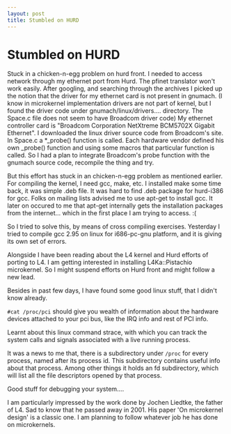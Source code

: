 ```yaml
---
layout: post
title: Stumbled on HURD
---
```


Stumbled on HURD
===

Stuck in a chicken-n-egg problem on hurd front. I needed to access network through my ethernet port from Hurd. The pfinet translator won't work easily. After googling, and searching through the archives I picked up the notion that the driver for my ethernet card is not present in gnumach. (I know in microkernel implementation drivers are not part of kernel, but I found the driver code under gnumach/linux/drivers.... directory. The Space.c file does not seem to have Broadcom driver code) My ethernet controller card is "Broadcom Corporation NetXtreme BCM5702X Gigabit Ethernet". I downloaded the linux driver source code from Broadcom's site. In Space.c a *_probe() function is called. Each hardware vendor defined his own _probe() function and using some macros that particular function is called. So I had a plan to integrate Broadcom's probe function with the gnumach source code, recompile the thing and try. 

But this effort has stuck in an chicken-n-egg problem as mentioned earlier. For compiling the kernel, I need gcc, make, etc. I installed make some time back, it was simple .deb file. It was hard to find .deb package for hurd-i386 for gcc. Folks on mailing lists advised me to use apt-get to install gcc. It later on occured to me that apt-get internally gets the installation packages from the internet... which in the first place I am trying to access. :( 

So I tried to solve this, by means of cross compiling exercises. Yesterday I tried to compile gcc 2.95 on linux for i686-pc-gnu platform, and it is giving its own set of errors. 

Alongside I have been reading about the L4 kernel and Hurd efforts of porting to L4. I am getting interested in installing L4Ka::Pistachio microkernel. So I might suspend efforts on Hurd front and might follow a new lead. 

Besides in past few days, I have found some good linux stuff, that I didn't know already. 

`#cat /proc/pci` should give you wealth of information about the hardware devices attached to your pci bus, like the IRQ info and rest of PCI info. 

Learnt about this linux command strace, with which you can track the system calls and signals associated with a live running process. 

It was a news to me that, there is a subdirectory under `/proc` for every process, named after its process id. This subdirectory contains useful info about that process. Among other things it holds an fd subdirectory, which will list all the file descriptors opened by that process. 

Good stuff for debugging your system.... 

I am particularly impressed by the work done by Jochen Liedtke, the father of L4. Sad to know that he passed away in 2001. His paper 'On microkernel design' is a classic one. I am planning to follow whatever job he has done on microkernels. 